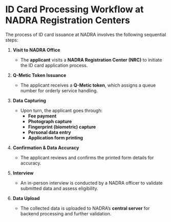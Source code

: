 # ID Card Processing Workflow at NADRA Registration Centers

The process of ID card issuance at NADRA involves the following sequential steps:

1. **Visit to NADRA Office**
   - The **applicant** visits a **NADRA Registration Center (NRC)** to initiate the ID card application process.

2. **Q-Metic Token Issuance**
   - The applicant receives a **Q-Metic token**, which assigns a queue number for orderly service handling.

3. **Data Capturing**
   - Upon turn, the applicant goes through:
     - **Fee payment**
     - **Photograph capture**
     - **Fingerprint (biometric) capture**
     - **Personal data entry**
     - **Application form printing**

4. **Confirmation & Data Accuracy**
   - The applicant reviews and confirms the printed form details for accuracy.

5. **Interview**
   - An in-person interview is conducted by a NADRA officer to validate submitted data and assess eligibility.

6. **Data Upload**
   - The collected data is uploaded to NADRA’s **central server** for backend processing and further validation.